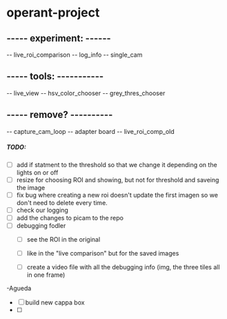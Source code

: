 # operant-project
 
## ----- experiment: ------
-- live_roi_comparison
-- log_info
-- single_cam

## ----- tools: -----------
-- live_view
-- hsv_color_chooser
-- grey_thres_chooser

## ----- remove? ----------
-- capture_cam_loop
-- adapter board
-- live_roi_comp_old


##### TODO:
- [ ] add if statment to the threshold so that we change it depending on the lights on or off
- [ ] resize for choosing ROI and showing, but not for threshold and saveing the image
- [ ] fix bug where creating a new roi doesn't update the first imagen so we don't need to delete every time.
- [ ] check our logging
- [ ] add the changes to picam to the repo
- [ ] debugging fodler 
    - [ ] see the ROI in the original
    - [ ] like in the "live comparison" but for the saved images 
    - [ ] create a video file with all the debugging info (img, the three tiles all in one frame)


-Agueda
- [ ] build new cappa box
- [ ] 
